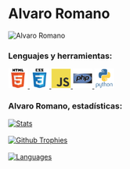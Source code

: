 # Alvaro Romano
<p align="left"> <img src="https://komarev.com/ghpvc/?username=AlvaroRomanoOk&label=Profile%20Views&color=ff0000&style=flat" alt="Alvaro Romano" /> </p>
<h3 align="left">Lenguajes y herramientas:</h3>
<p align="left"> <a href="https://www.w3.org/html/" target="_blank"> <img src="https://raw.githubusercontent.com/devicons/devicon/master/icons/html5/html5-original-wordmark.svg" alt="html5" width="40" height="40"/> <a href="https://www.w3schools.com/css/" target="_blank"> <img src="https://raw.githubusercontent.com/devicons/devicon/master/icons/css3/css3-original-wordmark.svg" alt="css3" width="40" height="40"/> </a> </a> <a href="https://developer.mozilla.org/en-US/docs/Web/JavaScript" target="_blank"> <img src="https://raw.githubusercontent.com/devicons/devicon/master/icons/javascript/javascript-original.svg" alt="javascript" width="40" height="40"/> </a> <a href="https://www.php.net" target="_blank"> <img src="https://raw.githubusercontent.com/devicons/devicon/master/icons/php/php-original.svg" alt="php" width="40" height="40"/> </a> <a href="https://python.org" target="_blank"> <img src="https://raw.githubusercontent.com/devicons/devicon/master/icons/python/python-original-wordmark.svg" alt="python" width="40" height="40"/> </a> </p>

### Alvaro Romano, estadísticas:

[![Stats](https://github-readme-stats.vercel.app/api?username=AlvaroRomanoOK&count_private=true&show_icons=true&theme=dark)](https://github-readme-stats.vercel.app/api?username=AlvaroRomanoOK&count_private=true&show_icons=true&theme=blue-green)<br><br>
[![Github Trophies](https://github-profile-trophy.vercel.app/?username=AlvaroRomanoOK&theme=darkhub)](https://github.com/ryo-ma/github-profile-trophy)<br><br>
[![Languages](https://github-readme-stats.vercel.app/api/top-langs/?username=AlvaroRomanoOK&layout=compact&theme=dark)](https://github.com/anuraghazra/github-readme-stats)
